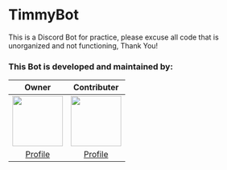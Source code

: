 # TimmyBot

This is a Discord Bot for practice, please excuse all code that is unorganized and not functioning,
Thank You!

### This Bot is developed and maintained by:

| Owner | Contributer |
|:-------------------:|:-------------------:|
|<img height='100' width='100' src='https://avatars3.githubusercontent.com/u/48699905?v=4'>|<img height='100' width='100' src='https://avatars3.githubusercontent.com/u/24800958?v=4'>|
|[Profile](https://github.com/TimmyTradeMark)|[Profile](https://github.com/DooJayu)|

